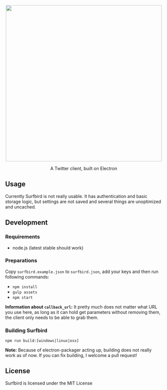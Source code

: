 <div align='center'>
  <img width=500px src='http://file.pixelde.su/surfbird-logo.png'>
</div>

<p align='center'>
  A Twitter client, built on Electron
</p>

## Usage
Currently Surfbird is not really usable. It has authentication and basic storage logic,
but settings are not saved and several things are unoptimized and uncached.

## Development

### Requirements

* node.js (latest stable should work)

### Preparations

Copy `surfbird.example.json` to `surfbird.json`, add your keys and then run following commands:

* `npm install`
* `gulp assets`
* `npm start`

**Information about `callback_url`:** It pretty much does not matter what URL you use here, as long
as it can hold get parameters without removing them, the client only needs to be able to grab them.

### Building Surfbird

`npm run build:[windows|linux|osx]`

**Note:** Because of electron-packager acting up, building does not really work as of now. If you can
fix building, I welcome a pull request!

## License

Surfbird is licensed under the MIT License
